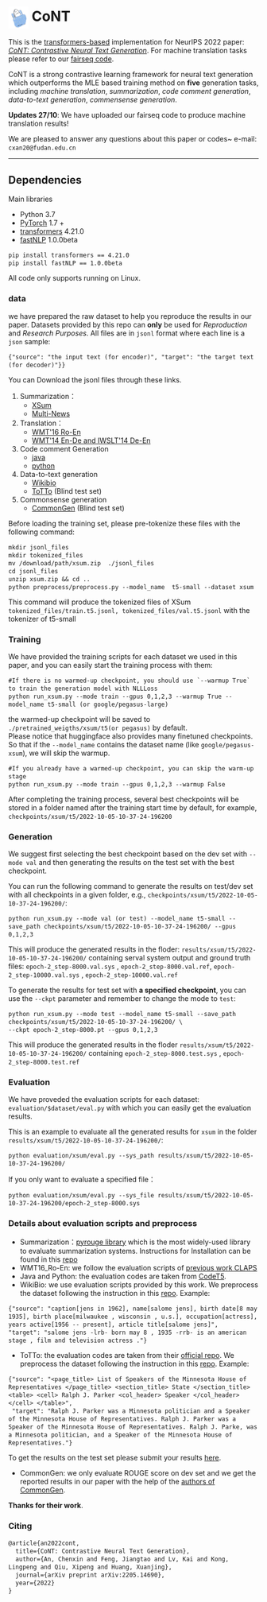 # <img src="logo.jpeg" width="8%" alt="" align=center /> CoNT
This is the [transformers-based](https://github.com/huggingface/transformers.git) implementation 
 for NeurIPS 2022  paper: *[CoNT: Contrastive Neural Text Generation](https://arxiv.org/pdf/2205.14690v2.pdf)*.
 For machine translation tasks please refer to our [fairseq code](https://github.com/ChenxinAn-fdu/CoNT).

CoNT is a strong contrastive learning framework for neural text generation which outperforms the MLE based training method on **five** generation tasks, including *machine translation*, *summarization*, *code comment generation*, *data-to-text generation*, *commensense generation*. 


**Updates 27/10**: We have uploaded our fairseq code to produce machine translation results!

We are pleased to answer any questions about this paper or codes~  e-mail: `cxan20@fudan.edu.cn` 


-----

## Dependencies
Main libraries
- Python 3.7
- [PyTorch](https://github.com/pytorch/pytorch) 1.7 +
- [transformers](https://github.com/huggingface/transformers) 4.21.0
- [fastNLP](https://github.com/fastnlp/fastNLP) 1.0.0beta
```
pip install transformers == 4.21.0
pip install fastNLP == 1.0.0beta
```

	
All code only supports running on Linux.


### data
we have prepared the raw dataset to help you reproduce the results in our paper.  Datasets provided by this repo can  **only**  be used for *Reproduction* and *Research Purposes*.
All files are in `jsonl` format where each line is a `json` sample:
```
{"source": "the input text (for encoder)", "target": "the target text (for decoder)"}}
```
You can Download the jsonl files through these links.
1. Summarization：
    - [XSum](https://drive.google.com/file/d/1t--UZo4Pnv4HjGhAfun5vDz3JCoqIggq/view?usp=sharing)
    - [Multi-News](https://drive.google.com/file/d/16VdfzvLmmOrYsayujA-Hu4d3i_ejHTln/view?usp=sharing)
2. Translation：
    - [WMT'16 Ro-En](https://drive.google.com/file/d/1rGoylmZvIhNvsoPZda7OZP_0nYUfUpoq/view?usp=sharing)
    - [WMT'14 En-De and IWSLT'14 De-En](https://github.com/ChenxinAn-fdu/CoNT)
3. Code comment Generation
    - [java](https://drive.google.com/file/d/1PBdxKvMTvfCzseactMRffTUwuTI7oAGz/view?usp=sharing)
    - [python](https://drive.google.com/file/d/189xlRW3r3UuMTko73zURfJ3I_LXQ026D/view?usp=sharing)
4. Data-to-text generation  
    - [Wikibio](https://drive.google.com/file/d/1i0BZykxifH2hEdCyB_nZFvs2PT4UdUFJ/view?usp=sharing)
    - [ToTTo](https://drive.google.com/file/d/1nOlhGKpTWPCmAwmEI_gdALkAXlMn2Tbk/view?usp=sharing) (Blind test set)
5. Commonsense generation  
    - [CommonGen](https://drive.google.com/file/d/1UvCBenGMzdQyR25ka_1vmaPwGVFQzqvS/view?usp=sharing) (Blind test set)

Before loading the training set, please pre-tokenize these files  with the following command:
```
mkdir jsonl_files
mkdir tokenized_files
mv /download/path/xsum.zip  ./jsonl_files
cd jsonl_files
unzip xsum.zip && cd ..
python preprocess/preprocess.py --model_name  t5-small --dataset xsum
``` 
This command will produce the tokenized files of XSum `tokenized_files/train.t5.jsonl, tokenized_files/val.t5.jsonl` with the tokenizer of t5-small  

### Training
We have provided the training scripts for each dataset we used in this paper, and you can easily start the training process with them:

```
#If there is no warmed-up checkpoint, you should use `--warmup True` to train the generation model with NLLLoss 
python run_xsum.py --mode train --gpus 0,1,2,3 --warmup True --model_name t5-small (or google/pegasus-large)
```

the warmed-up checkpoint will be saved to `./pretrained_weigths/xsum/t5(or pegasus)` by default.  
Please notice that huggingface also provides many finetuned checkpoints. So that if the `--model_name`  contains the dataset name  (like `google/pegasus-xsum`), we will skip the warmup.

```
#If you already have a warmed-up checkpoint, you can skip the warm-up stage
python run_xsum.py --mode train --gpus 0,1,2,3 --warmup False
```

After completing the training process,  several best checkpoints will be stored in a folder named after the training start time by default, for example, `checkpoints/xsum/t5/2022-10-05-10-37-24-196200`

### Generation
We suggest first selecting the best checkpoint based on the dev set with `--mode val` and then generating the results on the test set with the best checkpoint. 

You can run the following command to generate the results on test/dev set with all checkpoints in a given folder, e.g., `checkpoints/xsum/t5/2022-10-05-10-37-24-196200/`:
```
python run_xsum.py --mode val (or test) --model_name t5-small --save_path checkpoints/xsum/t5/2022-10-05-10-37-24-196200/ --gpus 0,1,2,3
```
This will produce the generated results in the floder: `results/xsum/t5/2022-10-05-10-37-24-196200/` containing serval system output and ground truth files: `epoch-2_step-8000.val.sys` , `epoch-2_step-8000.val.ref`, `epoch-2_step-10000.val.sys` , `epoch-2_step-10000.val.ref`


To generate the results for test set with  **a specified checkpoint**, you can use the `--ckpt`  parameter and remember to change the mode to `test`:
```
python run_xsum.py --mode test --model_name t5-small --save_path checkpoints/xsum/t5/2022-10-05-10-37-24-196200/ \
--ckpt epoch-2_step-8000.pt --gpus 0,1,2,3
```
This will produce the generated results in the floder `results/xsum/t5/2022-10-05-10-37-24-196200/`  containing `epoch-2_step-8000.test.sys` , `epoch-2_step-8000.test.ref`

### Evaluation
We have proveded the evaluation scripts for each dataset: `evaluation/$dataset/eval.py` with which you can easily get the evaluation results.

This is an example to evaluate all the generated results for `xsum` in the folder `results/xsum/t5/2022-10-05-10-37-24-196200/`:
```
python evaluation/xsum/eval.py --sys_path results/xsum/t5/2022-10-05-10-37-24-196200/
```
If you only want to evaluate a specified file：
```
python evaluation/xsum/eval.py --sys_file results/xsum/t5/2022-10-05-10-37-24-196200/epoch-2_step-8000.sys
```

### Details about evaluation scripts and preprocess

- Summarization：[pyrouge library](https://github.com/bheinzerling/pyrouge) which is the most widely-used library to evaluate summarization systems. Instructions for Installation can be found in this [repo](https://github.com/ChenxinAn-fdu/CGSum)
- WMT16_Ro-En: we follow the evaluation scripts of [previous work CLAPS](https://github.com/seanie12/CLAPS)
- Java and Python: the evaluation codes are taken from [CodeT5](https://github.com/salesforce/CodeT5).
- WikiBio: we use evaluation scripts provided by this work.  We preprocess the dataset following the instruction in this [repo](https://github.com/tyliupku/wiki2bio).
Example:
```
{"source": "caption[jens in 1962], name[salome jens], birth date[8 may 1935], birth place[milwaukee , wisconsin , u.s.], occupation[actress], years active[1956 -- present], article title[salome jens]", 
"target": "salome jens -lrb- born may 8 , 1935 -rrb- is an american stage , film and television actress ."}
```
- ToTTo: the evaluation codes are taken from their [official repo](https://github.com/google-research-datasets/ToTTo). We preprocess the dataset following the instruction in this [repo](https://github.com/google-research/language/tree/master/language/totto).
Example: 
```
{"source": "<page_title> List of Speakers of the Minnesota House of Representatives </page_title> <section_title> State </section_title> <table> <cell> Ralph J. Parker <col_header> Speaker </col_header> </cell> </table>",
 "target": "Ralph J. Parker was a Minnesota politician and a Speaker of the Minnesota House of Representatives. Ralph J. Parker was a Speaker of the Minnesota House of Representatives. Ralph J. Parke, was a Minnesota politician, and a Speaker of the Minnesota House of Representatives."}
```
To get the results on the test set please submit your results [here](https://docs.google.com/forms/d/e/1FAIpQLScjGJr9z6_DljrYN8ySi1-zdHk8DL4udEmBHU6IsfoLvuDBZA/viewform?usp=send_form).
- CommonGen: we only evaluate ROUGE score on dev set and we get the reported results in our paper with the help of the [authors of CommonGen](https://inklab.usc.edu/CommonGen/).

**Thanks for their work**.

### Citing
```
@article{an2022cont,
  title={CoNT: Contrastive Neural Text Generation},
  author={An, Chenxin and Feng, Jiangtao and Lv, Kai and Kong, Lingpeng and Qiu, Xipeng and Huang, Xuanjing},
  journal={arXiv preprint arXiv:2205.14690},
  year={2022}
}
```
